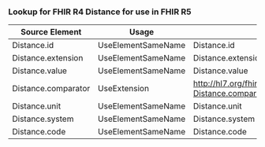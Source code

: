 ### Lookup for FHIR R4 Distance for use in FHIR R5

| Source Element | Usage | Target |
| -------------- | ----- | ------ |
| Distance.id | UseElementSameName | Distance.id |
| Distance.extension | UseElementSameName | Distance.extension |
| Distance.value | UseElementSameName | Distance.value |
| Distance.comparator | UseExtension | http://hl7.org/fhir/4.0/StructureDefinition/extension-Distance.comparator |
| Distance.unit | UseElementSameName | Distance.unit |
| Distance.system | UseElementSameName | Distance.system |
| Distance.code | UseElementSameName | Distance.code |
